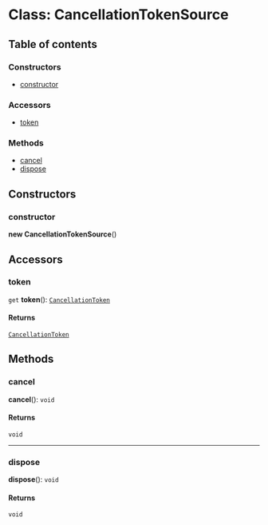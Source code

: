 # Class: CancellationTokenSource

## Table of contents

### Constructors

* [constructor](/en/auto-docs/fixed-layout-editor/classes/CancellationTokenSource.md#constructor)

### Accessors

* [token](/en/auto-docs/fixed-layout-editor/classes/CancellationTokenSource.md#token)

### Methods

* [cancel](/en/auto-docs/fixed-layout-editor/classes/CancellationTokenSource.md#cancel)
* [dispose](/en/auto-docs/fixed-layout-editor/classes/CancellationTokenSource.md#dispose)

## Constructors

### constructor

**new CancellationTokenSource**()

## Accessors

### token

`get` **token**(): [`CancellationToken`](/en/auto-docs/fixed-layout-editor/interfaces/CancellationToken-1.md)

#### Returns

[`CancellationToken`](/en/auto-docs/fixed-layout-editor/interfaces/CancellationToken-1.md)

## Methods

### cancel

**cancel**(): `void`

#### Returns

`void`

***

### dispose

**dispose**(): `void`

#### Returns

`void`

